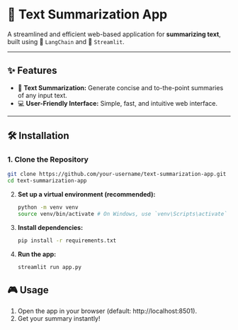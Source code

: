 # 🚀 Text Summarization App

A streamlined and efficient web-based application for **summarizing text**, built using 🧠 `LangChain` and 🌟 `Streamlit`.

---

## ✨ Features

- 📝 **Text Summarization:** Generate concise and to-the-point summaries of any input text.
- 💻 **User-Friendly Interface:** Simple, fast, and intuitive web interface.

---

## 🛠️ Installation

### 1. Clone the Repository

```bash
git clone https://github.com/your-username/text-summarization-app.git
cd text-summarization-app
```

2. **Set up a virtual environment (recommended):**

   ```bash
   python -m venv venv
   source venv/bin/activate # On Windows, use `venv\Scripts\activate`
   ```

3. **Install dependencies:**

   ```bash
   pip install -r requirements.txt
   ```

4. **Run the app:**

   ```bash
   streamlit run app.py
   ```

## 🎮 Usage

1. Open the app in your browser (default: http://localhost:8501).
2. Get your summary instantly!
